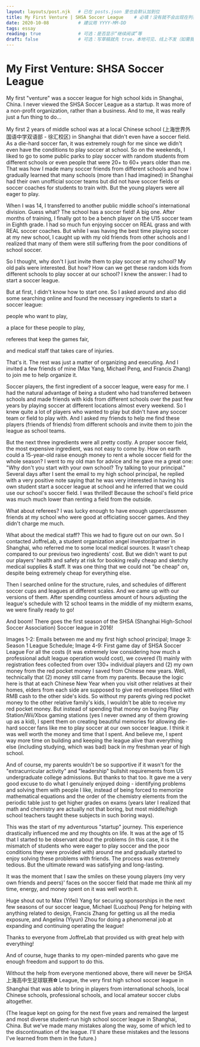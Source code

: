 ```yaml
---
layout: layouts/post.njk   # 已在 posts.json 里也会默认加到位
title: My First Venture | SHSA Soccer League    # 必填！没有就不会出现在列表
date: 2020-10-08           # 建议用 YYYY-MM-DD
tags: essay
reading: true              # 可选：是否显示“继续阅读”等
draft: false               # 可选：写草稿就先 true，本地可见、线上不发（如需我可帮你加草稿逻辑）
---
```


# My First Venture: SHSA Soccer League

My first "venture" was a soccer league for high school kids in Shanghai, China. I never viewed the SHSA Soccer League as a startup. It was more of a non-profit organization, rather than a business. And to me, it was really just a fun thing to do...

My first 2 years of middle school was at a local Chinese school (上海世界外国语中学双语部 - 徐汇校区) in Shanghai that didn't even have a soccer field. As a die-hard soccer fan, it was extremely rough for me since we didn't even have the conditions to play soccer at school. So on the weekends, I liked to go to some public parks to play soccer with random students from different schools or even people that were 20+ to 60+ years older than me. That was how I made many soccer friends from different schools and how I gradually learned that many schools (more than I had imagined) in Shanghai had their own unofficial soccer teams but did not have soccer fields or soccer coaches for students to train with. But the young players were all eager to play.

When I was 14, I transferred to another public middle school's international division. Guess what? The school has a soccer field! A big one. After months of training, I finally got to be a bench player on the U15 soccer team in Eighth grade. I had so much fun enjoying soccer on REAL grass and with REAL soccer coaches. But while I was having the best time playing soccer at my new school, I caught up with my old friends from other schools and I realized that many of them were still suffering from the poor conditions of school soccer.

So I thought, why don't I just invite them to play soccer at my school? My old pals were interested. But how? How can we get these random kids from different schools to play soccer at our school? I knew the answer: I had to start a soccer league.

But at first, I didn't know how to start one. So I asked around and also did some searching online and found the necessary ingredients to start a soccer league:

people who want to play,

a place for these people to play,

referees that keep the games fair,

and medical staff that takes care of injuries.

That's it. The rest was just a matter of organizing and executing. And I invited a few friends of mine (Max Yang, Michael Peng, and Francis Zhang) to join me to help organize it.

Soccer players, the first ingredient of a soccer league, were easy for me. I had the natural advantage of being a student who had transferred between schools and made friends with kids from different schools over the past few years by playing soccer at different locations almost every weekend. So I knew quite a lot of players who wanted to play but didn't have any soccer team or field to play with. And I asked my friends to help me find these players (friends of friends) from different schools and invite them to join the league as school teams.

But the next three ingredients were all pretty costly. A proper soccer field, the most expensive ingredient, was not easy to come by. How on earth could a 15-year-old raise enough money to rent a whole soccer field for the whole season? I went to my old man for advice and he gave me a great one: "Why don't you start with your own school? Try talking to your principal." Several days after I sent the email to my high school principal, he replied with a very positive note saying that he was very interested in having his own student start a soccer league at school and he inferred that we could use our school's soccer field. I was thrilled! Because the school's field price was much much lower than renting a field from the outside.

What about referees? I was lucky enough to have enough upperclassmen friends at my school who were good at officiating soccer games. And they didn't charge me much.

What about the medical staff? This we had to figure out on our own. So I contacted JoffreLab, a student organization angel investor/partner in Shanghai, who referred me to some local medical sources. It wasn't cheap compared to our previous two ingredients' cost. But we didn't want to put our players' health and safety at risk for booking really cheap and sketchy medical supplies & staff. It was one thing that we could not "be cheap" on, despite being extremely cheap for everything else.

Then I searched online for the structure, rules, and schedules of different soccer cups and leagues at different scales. And we came up with our versions of them. After spending countless amount of hours adjusting the league's schedule with 12 school teams in the middle of my midterm exams, we were finally ready to go!

And boom! There goes the first season of the SHSA (Shanghai High-School Soccer Association) Soccer league in 2016!










Images 1-2: Emails between me and my first high school principal; Image 3: Season 1 League Schedule; Image 4-9: First game day of SHSA Soccer League
For all the costs (it was extremely low considering how much a professional adult league operation would cost), we covered (1) mainly with registration fees collected from over 130+ individual players and (2) my own money from the red pocket money I saved from Chinese new years. Well, technically that (2) money still came from my parents. Because the logic here is that at each Chinese New Year when you visit other relatives at their homes, elders from each side are supposed to give red envelopes filled with RMB cash to the other side's kids. So without my parents giving red pocket money to the other relative family's kids, I wouldn't be able to receive my red pocket money. But instead of spending that money on buying Play Station/Wii/Xbox gaming stations (yes I never owned any of them growing up as a kid), I spent them on creating beautiful memories for allowing die-hard soccer fans like me to play soccer at our own soccer league. I think it was well worth the money and time that I spent. And believe me, I spent way more time on building and keeping the league alive than everything else (including studying, which was bad) back in my freshman year of high school.

And of course, my parents wouldn't be so supportive if it wasn't for the "extracurricular activity" and "leadership" bullshit requirements from US undergraduate college admissions. But thanks to that too. It gave me a very good excuse to do what I genuinely enjoyed doing - identifying problems and solving them with people I like, instead of being forced to memorize mathematical equations and the order of the chemistry elements from the periodic table just to get higher grades on exams (years later I realized that math and chemistry are actually not that boring, but most middle/high school teachers taught these subjects in such boring ways).

This was the start of my adventurous "startup" journey. This experience drastically influenced me and my thoughts on life. It was at the age of 15 that I started to be observant about the problems (in this case, it is the mismatch of students who were eager to play soccer and the poor conditions they were provided with) around me and gradually started to enjoy solving these problems with friends. The process was extremely tedious. But the ultimate reward was satisfying and long-lasting.

It was the moment that I saw the smiles on these young players (my very own friends and peers)' faces on the soccer field that made me think all my time, energy, and money spent on it was well worth it.

Huge shout out to Max (Yifei) Yang for securing sponsorships in the next few seasons of our soccer league, Michael (Luozhou) Peng for helping with anything related to design, Francis Zhang for getting us all the media exposure, and Angelina (Yiyun) Zhou for doing a phenomenal job at expanding and continuing operating the league!

Thanks to everyone from JoffreLab that provided us with great help with everything!

And of course, huge thanks to my open-minded parents who gave me enough freedom and support to do this.

Without the help from everyone mentioned above, there will never be SHSA 上海高中生足球联赛⚽ League️, the very first high school soccer league in Shanghai that was able to bring in players from international schools, local Chinese schools, professional schools, and local amateur soccer clubs altogether.

(The league kept on going for the next five years and remained the largest and most diverse student-run high school soccer league in Shanghai, China. But we've made many mistakes along the way, some of which led to the discontinuation of the league. I'll share these mistakes and the lessons I've learned from them in the future.)